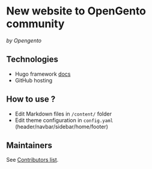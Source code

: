 # New website to OpenGento community

_by Opengento_

## Technologies
- Hugo framework [docs](https://gohugo.io/documentation/)
- GitHub hosting

## How to use ?
- Edit Markdown files in `/content/` folder
- Edit theme configuration in `config.yaml` (header/navbar/sidebar/home/footer)


## Maintainers

See [Contributors list](https://github.com/opengento/site-opengento/graphs/contributors).
